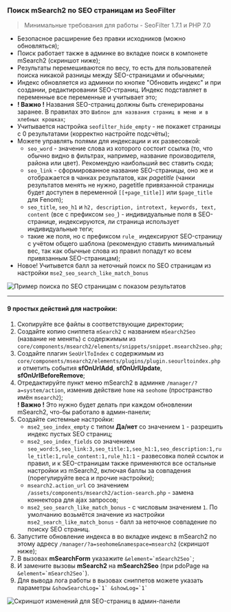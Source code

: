 ### Поиск mSearch2 по SEO страницам из SeoFilter

> Минимальные требования для работы - SeoFilter 1.7.1 и PHP 7.0
>
- Безопасное расширение без правки исходников (можно обновляться);
- Поиск работает также в админке во вкладке поиск в компонете mSearch2 (скриншот ниже); 
- Результаты перемешиваются по весу, то есть для пользователей поиска никакой разницы между SEO-страницами и обычными;
- Индекс обновляется из админки по кнопке "Обновить индекс" и при создании, редактировании SEO-страниц. Индекс подставляет в переменные все переменные и учитывает это; 
- **! Важно !** Названия SEO-страниц должны быть сгенерированы заранее. В правилах это `Шаблон для названия страниц в меню и в хлебных крошках`;
- Учитывается настройка `seofilter_hide_empty` - не покажет страницы с 0 результатами (корректно настройте подсчёты);
- Можете управлять полями для индексации и их развесовкой:
    - `seo_word` - значение слова из которого состоит ссылка (то, что обычно видно в фильтрах, например, название производителя, района или цвет). Рекомендую наибольший вес ставить сюда;
    - `seo_link` - сформированное название SEO-страницы, оно же и отображается в чанках результатов, как *pagetitle* (чанки результатов менять не нужно, pagetitle привязанной страницы будет доступен в переменной `[[+page_title]]` или `$page_title` для Fenom);
    - `seo_title`, `seo_h1` и `h2, description, introtext, keywords, text, content` (все с префиксом `seo_`) - индивидуальные поля в SEO-странице, индексируются, ли страница использует индивидуальные теги;
    - такие же поля, но с префиксом `rule_` индексируют SEO-страницу с учётом общего шаблона (рекомендую ставить минимальный вес, так как обычные слова из правил попадут ко всем привязанным SEO-страницам);
- Новое! Учитывется балл за неточный поиск по SEO страницам из настройки `mse2_seo_search_like_match_bonus`


![Пример поиска по SEO страницам с показом результатов][example]

---
#### 9 простых действий для настройки: 

1. Скопируйте все файлы в соответствующие директории;
2. Создайте копию сниппета `mSearch2` с названием `mSearch2Seo` (название не менять) с содержимым из `core/components/msearch2/elements/snippets/snippet.msearch2seo.php`;
3. Создайте плагин `SeoUrlToIndex`  с содержимым из `core/components/msearch2/elements/plugins/plugin.seourltoindex.php` и отметить события **sfOnUrlAdd**, **sfOnUrlUpdate**, **sfOnUrlBeforeRemove**;
4. Отредактируйте пункт меню mSearch2 в админке `/manager/?a=system/action`, изменив действие `home` на `seohome` (пространство имён `msearch2`);  
  **! Важно !** Это нужно будет делать при каждом обновлении mSearch2, что-бы работало в админ-панели;
5. Создайте системные настройки:  
   - `mse2_seo_index_empty` с типом **Да/нет** со значением `1`  - разрешить индекс пустых SEO страниц;
   - `mse2_seo_index_fields` со значением `seo_word:5,seo_link:3,seo_title:1,seo_h1:1,seo_description:1,rule_title:1,rule_content:1,rule_h1:1` - развесовка полей ссылок и правил, и к SEO-страницам также применяются все остальные настройки из mSearch2, включая баллы за совпадения (порегулируйте веса и прочие настройки); 
   - `msearch2.action_url` со значением `/assets/components/msearch2/action-search.php` - замена коннектора для ajax запросов;
   - `mse2_seo_search_like_match_bonus` - с числовым значением `1`. По умолчанию возьмётся значение из настройки `mse2_search_like_match_bonus` - балл за неточное совпадение по поиску SEO страниц.
6. Запустите обновление индекса в во вкладке индекс в mSearch2 по этому адресу `/manager/?a=seohome&namespace=msearch2` (скриншот ниже);
7. В вызовах **mSearchForm** указажите ``` &element=`mSearch2Seo` ```;
8. И замените вызовы **mSearch2** на **mSearch2Seo** (при pdoPage на ``` &element=`mSearch2Seo` ```).
9. Для вывода лога работы в вызовах сниппетов можете указать параметры ``` &showSearchLog=`1` &showLog=`1` ```

![Скриншот изменений для SEO-страниц в админ-панели][screen]

[screen]: msearch2seo.jpg
[example]: msearch2example.jpg